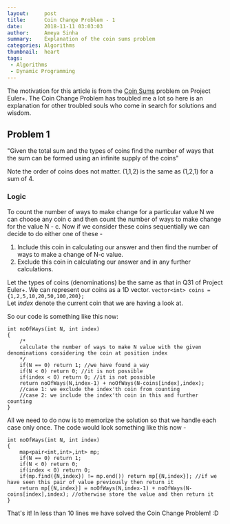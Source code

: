 ```yaml
---
layout:     post
title:      Coin Change Problem - 1
date:       2018-11-11 03:03:03
author:     Ameya Sinha
summary:    Explanation of the coin sums problem
categories: Algorithms
thumbnail:  heart
tags:
 - Algorithms
 - Dynamic Programming
---
```


The motivation for this article is from the [Coin Sums][1] problem on Project Euler+. The Coin Change Problem has troubled me a lot so here is an explanation for other troubled souls who come in search for solutions and wisdom.

## Problem 1
"Given the total sum and the types of coins find the number of ways that the sum can be formed using an infinite supply of the coins"

Note the order of coins does not matter. (1,1,2) is the same as (1,2,1) for a sum of 4.

### Logic
To count the number of ways to make change for a particular value N we can choose any coin c and then count the number of ways to make change for the value N - c.
Now if we consider these coins sequentially we can decide to do either one of these -
1. Include this coin in calculating our answer and then find the number of ways to make a change of N-c value.
2. Exclude this coin in calculating our answer and in any further calculations.

Let the types of coins (denominations) be the same as that in Q31 of Project Euler+. We can represent our coins as a 1D vector. `vector<int> coins = {1,2,5,10,20,50,100,200};`  
Let <i>index</i> denote the current coin that we are having a look at.

So our code is something like this now:
```
int noOfWays(int N, int index)
{
    /*
    calculate the number of ways to make N value with the given denominations considering the coin at position index
    */
    if(N == 0) return 1; //we have found a way
    if(N < 0) return 0; //it is not possible
    if(index < 0) return 0; //it is not possible
    return noOfWays(N,index-1) + noOfWays(N-coins[index],index);
    //case 1: we exclude the index'th coin from counting
    //case 2: we include the index'th coin in this and further counting
}
```

All we need to do now is to memorize the solution so that we handle each case only once. The code would look something like this now - 

```
int noOfWays(int N, int index)
{
    map<pair<int,int>,int> mp;
    if(N == 0) return 1;
    if(N < 0) return 0; 
    if(index < 0) return 0; 
    if(mp.find({N,index}) != mp.end()) return mp[{N,index}]; //if we have seen this pair of value previously then return it
    return mp[{N,index}] = noOfWays(N,index-1) + noOfWays(N-coins[index],index); //otherwise store the value and then return it
}
```

That's it! In less than 10 lines we have solved the Coin Change Problem! :D

[1]: https://www.hackerrank.com/contests/projecteuler/challenges/euler031/problem